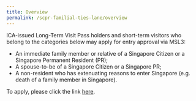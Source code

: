 ```yaml
---
title: Overview
permalink: /scpr-familial-ties-lane/overview
---
```


ICA-issued Long-Term Visit Pass holders and short-term visitors who belong to the categories below may apply for entry approval via MSL3:

- An immediate family member or relative of a Singapore Citizen or a Singapore Permanent Resident (PR);
- A spouse-to-be of a Singapore Citizen or a Singapore PR;
- A non-resident who has extenuating reasons to enter Singapore (e.g. death of a family member in Singapore).

To apply, please click the link [here](https://form.gov.sg/#!/5e3648e9405c180011dc5f9c).

